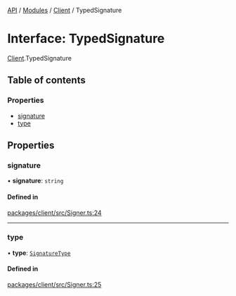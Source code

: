 [API](../API.md) / [Modules](../modules.md) / [Client](../modules/Client.md) / TypedSignature

# Interface: TypedSignature

[Client](../modules/Client.md).TypedSignature

## Table of contents

### Properties

- [signature](Client.TypedSignature.md#signature)
- [type](Client.TypedSignature.md#type)

## Properties

### signature

• **signature**: `string`

#### Defined in

[packages/client/src/Signer.ts:24](https://github.com/logion-network/logion-api/blob/main/packages/client/src/Signer.ts#L24)

___

### type

• **type**: [`SignatureType`](../modules/Client.md#signaturetype)

#### Defined in

[packages/client/src/Signer.ts:25](https://github.com/logion-network/logion-api/blob/main/packages/client/src/Signer.ts#L25)

